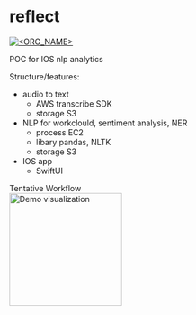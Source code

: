 # reflect
[![<ORG_NAME>](https://circleci.com/gh/pkmklong/reflect.svg?style=shield)](https://app.circleci.com/pipelines/github/pkmklong)

POC for IOS nlp analytics

Structure/features:
* audio to text
  * AWS transcribe SDK
  * storage S3
* NLP for workclould, sentiment analysis, NER 
  * process EC2
  * libary pandas, NLTK
  * storage S3
* IOS app
  * SwiftUI

Tentative Workflow<br>
<img src="https://github.com/pkmklong/reflect/blob/master/images/reflect_flow.png" height="200"  class="center" title="Demo visualization">

